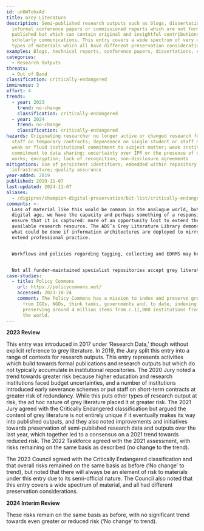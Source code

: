 ```yaml
---
id: unUWTohxAd
title: Grey Literature
description: Semi-published research outputs such as blogs, dissertations,
  informal conference papers or commissioned reports which are not formally
  published but which can contain original and insightful contributions within
  scholarly communications. This entry covers a wide spectrum of very diverse
  types of materials which all have different preservation considerations.
examples: Blogs, technical reports, conference papers, dissertations, commercial research
categories:
  - Research Outputs
threats:
  - Out of Band
classification: critically-endangered
imminence: 3
effort: 4
trends:
  - year: 2023
    trend: no-change
    classification: critically-endangered
  - year: 2024
    trend: no-change
    classification: critically-endangered
hazards: Originating researcher no longer active or changed research focus;
  staff on temporary contracts; dependence on single student or staff member;
  weak or fluid institutional commitment to subject matter; weak institutional
  commitment to data sharing; uncertainty over IPR or the presence of orphaned
  works; encryption; lack of recognition; non-disclosure agreements
mitigations: Use of persistent identifiers; embedded within repository
  infrastructure; quality assurance
year-added: 2019
published: 2019-11-07
last-updated: 2024-11-07
aliases:
  - /digipres/champion-digital-preservation/bit-list/critically-endangered/bitlist-grey-literature
comments: >-
  Loss of material like this would be common in the analogue world, but in the
  digital age, we have the capacity and perhaps something of a responsibility to
  ensure that it is captured: more of an opportunity lost to extend the
  available research resource. The ADS’s Grey Literature Library demonstrates
  what could be done if information architectures are deployed to mirror and
  extend professional practice.


  Workflows and policies regarding tagging, collecting and EDRMS may help protect such data into the future. Past materials are almost certainly partially lost.


  Not all funder-maintained specialist repositories accept grey literature for long-term storage (e.g., UKRI-NERC EDS). These are redirected to generic open data repositories such as Zenodo which mint DOIs but do not offer data quality assurance for different data types.
case-studies:
  - title: Policy Commons
    url: https://policycommons.net/
    accessed: 2023-10-24
    comment: The Policy Commons has a mission to index and preserve grey literature
      from IGOs, NGOs, think tanks, governments and, to date, indexing and
      preserving around 4 million items from c.11,000 institutions from across
      the world.
---
```

**2023 Review**

This entry was introduced in 2017 under ‘Research Data,’ though without explicit reference to grey literature. In 2019, the Jury split this entry into a range of contexts for research outputs. This entry represents activities which build towards formal publications and research outputs but which do not typically accumulate in institutional repositories. The 2020 Jury noted a trend towards greater risk because higher education and research institutions faced budget uncertainties, and a number of institutions introduced early severance schemes or put staff on short-term contracts at greater risk of redundancy. While this puts other types of research output at risk, the ad hoc nature of grey literature placed it at greater risk. The 2021 Jury agreed with the Critically Endangered classification but argued the content of grey literature is not entirely unique if it eventually makes its way into published outputs, and they also noted improvements and initiatives towards preservation of semi-published research data and outputs over the last year, which together led to a consensus on a 2021 trend towards reduced risk. The 2022 Taskforce agreed with the 2021 assessment, with risks remaining on the same basis as described (no change to the trend).

The 2023 Council agreed with the Critically Endangered classification and that overall risks remained on the same basis as before (‘No change’ to trend), but noted that there will always be an element of risk to materials under this entry due to its semi-official nature. The Council also noted that this entry covers a wide spectrum of material, and all had different preservation considerations.

**2024 Interim Review**

These risks remain on the same basis as before, with no significant trend towards even greater or reduced risk (‘No change’ to trend).
